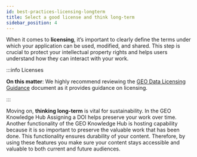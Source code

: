 ```yaml
---
id: best-practices-licensing-longterm
title: Select a good license and think long-term
sidebar_position: 4
---
```


When it comes to **licensing**, it’s important to clearly define the terms under which your application can be used, modified, and shared. This step is crucial to protect your intellectual property rights and helps users understand how they can interact with your work.

:::info Licenses

**On this matter**: We highly recommend reviewing the [GEO Data Licensing Guidance](https://doi.org/10.60566/p0zg8-02b56) document as it provides guidance on licensing.

:::

Moving on, **thinking long-term** is vital for sustainability. In the GEO Knowledge Hub Assigning a DOI helps preserve your work over time. Another functionality of the GEO Knowledge Hub is hosting capability because it is so important to preserve the valuable work that has been done. This functionality ensures durability of your content. Therefore, by using these features you make sure your content stays accessible and valuable to both current and future audiences.
